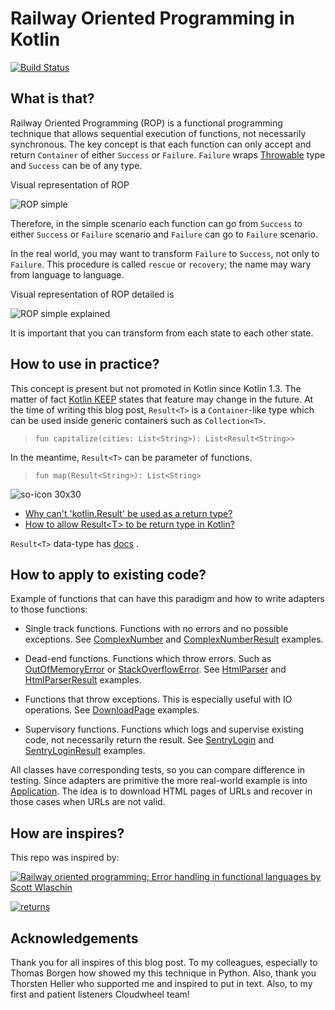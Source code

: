 # Railway Oriented Programming in Kotlin

[![Build Status](https://travis-ci.com/ChameleonTartu/railway-oriented-programming-presentation.svg?branch=master)](https://travis-ci.com/ChameleonTartu/railway-oriented-programming-presentation)

## What is that?

Railway Oriented Programming (ROP) is a functional programming technique that allows sequential execution of functions, not necessarily synchronous. The key concept is that each function can only accept and return `Container` of either `Success` or `Failure`. `Failure` wraps [Throwable](https://docs.oracle.com/javase/7/docs/api/java/lang/Throwable.html) type and `Success` can be of any type.

Visual representation of ROP 

![ROP simple](https://user-images.githubusercontent.com/13621271/80095842-e5664800-8568-11ea-8b32-4d50d8885209.png)

Therefore, in the simple scenario each function can go from `Success` to either `Success` or  `Failure` scenario and `Failure` can go to `Failure` scenario.

In the real world, you may want to transform `Failure` to `Success`, not only to `Failure`. This procedure is called `rescue` or `recovery`; the name may wary from language to language.

Visual representation of ROP detailed is 

![ROP simple explained](https://user-images.githubusercontent.com/13621271/80095947-18104080-8569-11ea-8bb2-e98249d379e9.png)

It is important that you can transform from each state to each other state.

## How to use in practice?

This concept is present but not promoted in Kotlin since Kotlin 1.3. The matter of fact [Kotlin KEEP](https://github.com/Kotlin/KEEP/blob/master/proposals/stdlib/result.md#limitations) states that feature may change in the future. At the time of writing this blog post, `Result<T>` is a `Container`-like type which can be used inside generic containers such as `Collection<T>`. 

> `fun capitalize(cities: List<String>): List<Result<String>>`

In the meantime, `Result<T>` can be parameter of functions.

> `fun map(Result<String>): List<String>` 

![so-icon 30x30](https://user-images.githubusercontent.com/13621271/80209059-a223dc00-8631-11ea-9708-c0f0cd4bdbe2.png)

- [Why can't 'kotlin.Result' be used as a return type?](https://stackoverflow.com/questions/52631827/why-cant-kotlin-result-be-used-as-a-return-type)
- [How to allow Result\<T\> to be return type in Kotlin?
](https://stackoverflow.com/questions/61223609/how-to-allow-resultt-to-be-return-type-in-kotlin)

`Result<T>` data-type has [docs](https://kotlinlang.org/api/latest/jvm/stdlib/kotlin/-result/) .

## How to apply to existing code?

Example of functions that can have this paradigm and how to write adapters to those functions:

- Single track functions. Functions with no errors and no possible exceptions. See [ComplexNumber](https://github.com/ChameleonTartu/railway-oriented-programming-presentation/blob/master/src/main/kotlin/no/example/service/singletrackfunctions/ComplexNumber.kt) and [ComplexNumberResult](https://github.com/ChameleonTartu/railway-oriented-programming-presentation/blob/master/src/main/kotlin/no/example/service/singletrackfunctions/ComplexNumberResult.kt) examples.

- Dead-end functions. Functions which throw errors. Such as [OutOfMemoryError](https://docs.oracle.com/javase/8/docs/technotes/guides/troubleshoot/memleaks002.html) or [StackOverflowError](https://docs.oracle.com/javase/7/docs/api/java/lang/StackOverflowError.html). See [HtmlParser](https://github.com/ChameleonTartu/railway-oriented-programming-presentation/blob/master/src/main/kotlin/no/example/service/deadendfunctions/HtmlParser.kt) and [HtmlParserResult](https://github.com/ChameleonTartu/railway-oriented-programming-presentation/blob/master/src/main/kotlin/no/example/service/deadendfunctions/HtmlParserResult.kt) examples.

- Functions that throw exceptions. This is especially useful with IO operations. See [DownloadPage](https://github.com/ChameleonTartu/railway-oriented-programming-presentation/blob/master/src/main/kotlin/no/example/service/throwexceptionsfunctions/DownloadPage.kt) examples.

- Supervisory functions. Functions which logs and supervise existing code, not necessarily return the result. See [SentryLogin](https://github.com/ChameleonTartu/railway-oriented-programming-presentation/blob/master/src/main/kotlin/no/example/service/supervisoryfunctions/SentryLogin.kt) and [SentryLoginResult](https://github.com/ChameleonTartu/railway-oriented-programming-presentation/blob/master/src/main/kotlin/no/example/service/supervisoryfunctions/SentryLoginResult.kt) examples.

All classes have corresponding tests, so you can compare difference in testing. Since adapters are primitive the more real-world example is into [Application](https://github.com/ChameleonTartu/railway-oriented-programming-presentation/blob/master/src/main/kotlin/no/example/Application.kt). The idea is to download HTML pages of URLs and recover in those cases when URLs are not valid.

## How are inspires?

This repo was inspired by:

[![Railway oriented programming: Error handling in functional languages by Scott Wlaschin](https://res.cloudinary.com/marcomontalbano/image/upload/v1587388762/video_to_markdown/images/vimeo--113707214-c05b58ac6eb4c4700831b2b3070cd403.jpg)](https://vimeo.com/113707214 "Railway oriented programming: Error handling in functional languages by Scott Wlaschin")


[![returns](https://raw.githubusercontent.com/dry-python/brand/master/logo/returns.png)](https://github.com/dry-python/returns)

## Acknowledgements

Thank you for all inspires of this blog post. To my colleagues, especially to Thomas Borgen how showed my this technique in Python. Also, thank you Thorsten Heller who supported me and inspired to put in text. Also, to my first and patient listeners Cloudwheel team! 
